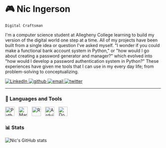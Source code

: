 # 🎮 Nic Ingerson

`Digital Craftsman`

I'm a computer science student at Allegheny College learning to build my version of the digital world one step at a
time. All of my projects have been built from a single idea or question I've asked myself. "I wonder if you could make a
functional bank account system in Python," or "how would I go about creating a password generator and manager?" which
evolved into "how would I develop a password authentication system in Python?" These experiences have given me tools
that I can use in my every day life; from problem-solving to conceptualizing.

<p align="left">
   <a href="https://linkedin.com/li/ningerson2002/">
      <img alt="LinkedIn" title="Connect With Me on LinkedIn" src="https://img.shields.io/badge/LinkedIn-blue?logo=linkedin&logoColor=white&style=for-the-badge">
   </a>
   <a href="https://github.com/ningerson2002?tab=repositories">
      <img alt="github" title="View My Projects" src="https://img.shields.io/badge/Projects-black?logo=github&logoColor=white&style=for-the-badge">
   </a>
   <a href="mailto:ingersonmeacham01@allegheny.edu">
      <img alt="email" title="Shoot Me an Email" src="https://shields.io/badge/Gmail-red?logo=Gmail&logoColor=white&style=for-the-badge">
   </a>
   <a href="https://twitter.com/ningerson2002">
      <img alt="twitter" title="Follow Me on Twitter" src="https://shields.io/badge/Twitter-blue?logo=Twitter&logoColor=white&style=for-the-badge">
   </a>
</p>

---

### 🧰 Languages and Tools

<img align="left" alt="Python" title="Python" width="30px" style="padding-right:10px;" src="https://cdn.jsdelivr.net/gh/devicons/devicon/icons/python/python-original.svg" />
<img align="left" alt="Markdown" title="Markdown" width="30px" style="padding-right:10px;" src="https://cdn.jsdelivr.net/gh/devicons/devicon/icons/markdown/markdown-original.svg" />
<img align="left" alt="R" title="R" width="30px" style="padding-right:10px;" src="https://cdn.jsdelivr.net/gh/devicons/devicon/icons/r/r-original.svg" />
<img align="left" alt="Arduino" title="Arduino" width="30px" style="padding-right:10px;" src="https://cdn.jsdelivr.net/gh/devicons/devicon/icons/arduino/arduino-original.svg" />
<img align="left" alt="Docker" title="Docker" width="30px" style="padding-right:10px;" src="https://cdn.jsdelivr.net/gh/devicons/devicon/icons/docker/docker-original.svg" />
<br />

#

### 📊 Stats

![Nic's GitHub stats](https://github-readme-stats.vercel.app/api?username=ningerson2002&show_icons=true&theme=gruvbox)
